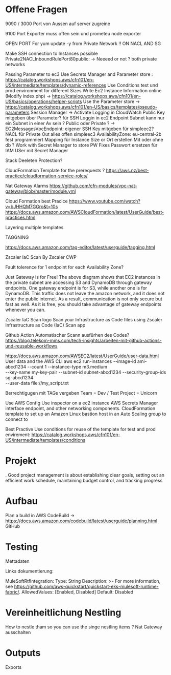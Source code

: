 # Offene Fragen
9090 / 3000 Port von Aussen auf server zugreine

9100 Port Exporter muss offen sein und prometeu node exporter


OPEN PORT For yum update -y
from Private Network !!
ON NACL AND SG 


Make SSH connection to Instances possible 
Private2NACLInboundRulePort80public: -> Neeeed or not ? both private networks


Passing Parameter to ec3 
Use Secrets Manager and Parameter store : https://catalog.workshops.aws/cfn101/en-US/intermediate/templates/dynamic-references
Use Conditions test und prod environment for different Sizes
Write Ec2 Instance Information online (Modify index.php) -> https://catalog.workshops.aws/cfn101/en-US/basics/operations/helper-scripts
Use the Parameter store -> https://catalog.workshops.aws/cfn101/en-US/basics/templates/pseudo-parameters
Session Manager -> Activate Logging in CloudWatch
Public Key mitgeben über Parameter? für SSH Loggin in ec2
Endpoint Subnet kann nur ein Subnet in einer Av sein ? Public oder Private ? ->  EC2MessagesVpcEndpoint:
eigener SSH Key mitgeben für simpleec2? 
NACL für Private Out alles offen
simpleec3 AvailabilityZone: eu-central-2b fest programmiert
Mapping für Instance Size or Ort erstellen
Mit oder ohne db ?
Work with Secret Manager to store PW
Fixes Passwort ersetzen für IAM USer mit Secret Manager 

Stack Deeleten Protection?

CloudFormation Template for the prerequests ?
https://aws.nz/best-practice/cloudformation-service-roles/

Nat Gateway Alarms
https://github.com/cfn-modules/vpc-nat-gateway/blob/master/module.yml

Cloud Formation best Pracice 
https://www.youtube.com/watch?v=bJHHQM7GGro&t=10s
https://docs.aws.amazon.com/AWSCloudFormation/latest/UserGuide/best-practices.html


Layering multiple templates

TAGGNING

https://docs.aws.amazon.com/tag-editor/latest/userguide/tagging.html

Zscaler IaC Scan
By Zscaler CWP

Fault tolerence for 1 endpoint for each Availability Zone?

Just Gateway is for Free!
The above diagram shows that EC2 instances in the private subnet are accessing S3 and DynamoDB through gateway endpoints. One gateway endpoint is for S3, while another one is for DynamoDB. This traffic does not leave the amazon network, and it does not enter the public internet. As a result, communication is not only secure but fast as well. As it is free, you should take advantage of gateway endpoints whenever you can.

Zscaler IaC Scan logo
Scan your Infrastructure as Code files using Zscaler Infrastructure as Code (IaC) Scan app

Github Action Automatischer Scann ausfürhen des Codes?
https://blog.telekom-mms.com/tech-insights/arbeiten-mit-github-actions-und-reusable-workflows

https://docs.aws.amazon.com/AWSEC2/latest/UserGuide/user-data.html
User data and the AWS CLI
aws ec2 run-instances --image-id ami-abcd1234 --count 1 --instance-type m3.medium \
--key-name my-key-pair --subnet-id subnet-abcd1234 --security-group-ids sg-abcd1234 \
--user-data file://my_script.txt



Berrechtigugen mit TAGs vergeben 
Team = Dev / Test
Project = Unicorn

Use AWS Config 
Use inspector on a ec2 instance
AWS Secrets Manager interface endpoint, and other networking components.
CloudFormation template to set up an Amazon Linux bastion host in an Auto Scaling group to connect to 

Best Practive Use conditions for reuse of the template for test and prod envirement: https://catalog.workshops.aws/cfn101/en-US/intermediate/templates/conditions

# Projekt

. Good project management is about establishing clear goals, setting out an efficient work schedule, maintaining budget control, and tracking progress



# Aufbau
Plan a build in AWS CodeBuild -> https://docs.aws.amazon.com/codebuild/latest/userguide/planning.html GitHub

# Testing

Mettadaten 

Links dokumentierung:

MuleSoftRtfIntegration:
    Type: String
    Description: >-
      For more information, see
      https://github.com/aws-quickstart/quickstart-eks-mulesoft-runtime-fabric/.
    AllowedValues: [Enabled, Disabled]
    Default: Disabled

# Vereinheitlichung Nestling
How to nestle tham so you can use the singe nestling items ?
Nat Gateway ausschalten

# Outputs 
Exports
